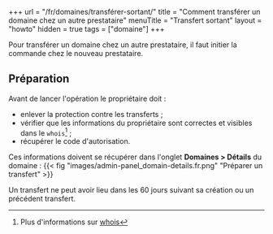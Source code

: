 +++
url = "/fr/domaines/transférer-sortant/"
title = "Comment transférer un domaine chez un autre prestataire"
menuTitle = "Transfert sortant"
layout = "howto"
hidden = true
tags = ["domaine"]
+++

Pour transférer un domaine chez un autre prestataire, il faut initier la commande chez le nouveau prestataire.

## Préparation

Avant de lancer l'opération le propriétaire doit :

- enlever la protection contre les transferts ;
- vérifier que les informations du propriétaire sont correctes et visibles dans le `whois`[^1] ;
- récupérer le code d'autorisation.

Ces informations doivent se récupérer dans l'onglet **Domaines > Détails** du domaine :
{{< fig "images/admin-panel_domain-details.fr.png" "Préparer un transfert" >}}

Un transfert ne peut avoir lieu dans les 60 jours suivant sa création ou un précédent transfert.

[^1]: Plus d'informations sur [whois](https://fr.wikipedia.org/wiki/Whois)
